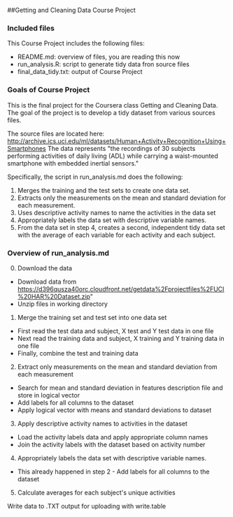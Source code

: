 ##Getting and Cleaning Data Course Project
### Included files
This Course Project includes the following files:
- README.md: overview of files, you are reading this now
- run_analysis.R: script to generate tidy data fron source files
- final_data_tidy.txt: output of Course Project

### Goals of Course Project
This is the final project for the Coursera class Getting and Cleaning Data.
The goal of the project is to develop a tidy dataset from various sources files.

The source files are located here: http://archive.ics.uci.edu/ml/datasets/Human+Activity+Recognition+Using+Smartphones
The data represents "the recordings of 30 subjects performing activities of daily living (ADL) while carrying a waist-mounted smartphone with embedded inertial sensors."

Specifically, the script in run_analysis.md does the following:
1. Merges the training and the test sets to create one data set.
2. Extracts only the measurements on the mean and standard deviation for each measurement. 
3. Uses descriptive activity names to name the activities in the data set
4. Appropriately labels the data set with descriptive variable names. 
5. From the data set in step 4, creates a second, independent tidy data set with the average of each variable for each activity and each subject.

### Overview of run_analysis.md
0. Download the data
- Download data from https://d396qusza40orc.cloudfront.net/getdata%2Fprojectfiles%2FUCI%20HAR%20Dataset.zip"
- Unzip files in working directory

1. Merge the training set and test set into one data set
- First read the test data and subject, X test and Y test data in one file
- Next read the training data and subject, X training and Y training data in one file
- Finally, combine the test and training data

2. Extract only measurements on the mean and standard deviation from each measurement
- Search for mean and standard deviation in features description file and store in logical vector
- Add labels for all columns to the dataset
- Apply logical vector with means and standard deviations to dataset

3. Apply descriptive activity names to activities in the dataset
- Load the activity labels data and apply appropriate column names
- Join the activity labels with the dataset based on activity number

4. Appropriately labels the data set with descriptive variable names. 
- This already happened in step 2 - Add labels for all columns to the dataset

5. Calculate averages for each subject's unique activities

Write data to .TXT output for uploading with write.table 


